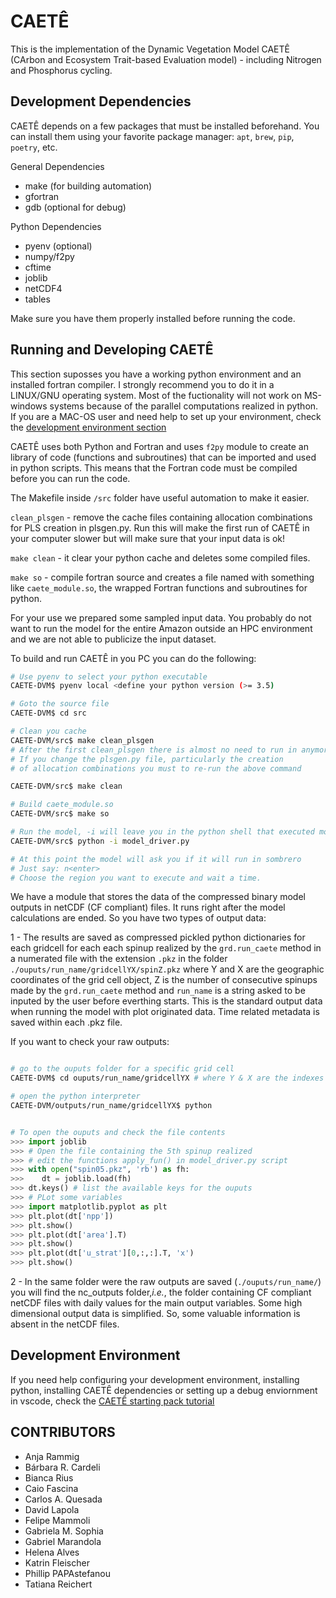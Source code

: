 
# CAETÊ

This is the implementation of the Dynamic Vegetation Model CAETÊ (CArbon and Ecosystem Trait-based Evaluation model) - including Nitrogen and Phosphorus cycling.

## Development Dependencies

CAETÊ depends on a few packages that must be installed beforehand.
You can install them using your favorite package manager: `apt`, `brew`, `pip`, `poetry`, etc.

General Dependencies

- make (for building automation)
- gfortran
- gdb (optional for debug)

Python Dependencies

- pyenv (optional)
- numpy/f2py
- cftime
- joblib
- netCDF4
- tables

Make sure you have them properly installed before running the code.

## Running and Developing CAETÊ

This section suposses you have a working python environment and an installed fortran compiler. I strongly recommend you to do it in a LINUX/GNU operating system. Most of the fuctionality will not work on MS-windows systems because of the parallel computations realized in python.
If you are a MAC-OS user and need help to set up your environment, check the [development environment section](#development-Environment)

CAETÊ uses both Python and Fortran and uses `f2py` module to create an library of code (functions and subroutines) that can be imported and used in python scripts. This means that the Fortran code must be compiled before you can run the code.

The Makefile inside `/src` folder have useful automation to make it easier.

`clean_plsgen` - remove the cache files containing allocation combinations for PLS creation in plsgen.py. Run this will make the first run of CAETÊ in your computer slower but will make sure that your input data is ok!

`make clean` - it clear your python cache and deletes some compiled files.

`make so` - compile fortran source and creates a file named with something like `caete_module.so`, the wrapped Fortran functions and subroutines for python.

For your use we prepared some sampled input data. You probably do not want to run the model for the entire Amazon outside an HPC environment and we are not able to publicize the input dataset.

To build and run CAETÊ in you PC you can do the following:

```bash
# Use pyenv to select your python executable
CAETE-DVM$ pyenv local <define your python version (>= 3.5)

# Goto the source file
CAETE-DVM$ cd src

# Clean you cache
CAETE-DVM/src$ make clean_plsgen
# After the first clean_plsgen there is almost no need to run in anymore.
# If you change the plsgen.py file, particularly the creation
# of allocation combinations you must to re-run the above command

CAETE-DVM/src$ make clean

# Build caete_module.so
CAETE-DVM/src$ make so

# Run the model, -i will leave you in the python shell that executed model_driver.py
CAETE-DVM/src$ python -i model_driver.py

# At this point the model will ask you if it will run in sombrero
# Just say: n<enter>
# Choose the region you want to execute and wait a time.
```

We have a module that stores the data of the compressed binary model outputs in netCDF (CF compliant) files. It runs right after the model calculations are ended.
So you have two types of output data:

1 - The results are saved as compressed pickled python dictionaries for each gridcell for each each spinup realized by the `grd.run_caete` method in a numerated file with the extension `.pkz` in the folder `./ouputs/run_name/gridcellYX/spinZ.pkz` where Y and X are the geographic coordinates of the grid cell object, Z is the number of consecutive spinups made by the `grd.run_caete` method and `run_name` is a string asked to be inputed by the user before everthing starts. This is the standard output data when running the model with plot originated data. Time related metadata is saved within each .pkz file.

If you want to check your raw outputs:

```bash

# go to the ouputs folder for a specific grid cell
CAETE-DVM$ cd ouputs/run_name/gridcellYX # where Y & X are the indexes

# open the python interpreter
CAETE-DVM/outputs/run_name/gridcellYX$ python
```

```python

# To open the ouputs and check the file contents
>>> import joblib
>>> # Open the file containing the 5th spinup realized
>>> # edit the functions apply_fun() in model_driver.py script
>>> with open("spin05.pkz", 'rb') as fh:
>>>    dt = joblib.load(fh)
>>> dt.keys() # list the available keys for the ouputs
>>> # PLot some variables
>>> import matplotlib.pyplot as plt
>>> plt.plot(dt['npp'])
>>> plt.show()
>>> plt.plot(dt['area'].T)
>>> plt.show()
>>> plt.plot(dt['u_strat'][0,:,:].T, 'x')
>>> plt.show()

```

2 - In the same folder were the raw outputs are saved (`./ouputs/run_name/`) you will find the nc_outputs folder,_i.e._, the
folder containing CF compliant netCDF files with daily values for the main output variables. Some high dimensional output data is simplified. So, some valuable information is absent in the netCDF files.

## Development Environment

If you need help configuring your development environment, installing python, installing CAETÊ dependencies or setting up a debug enviornment in vscode, check the [CAETÊ starting pack tutorial](https://github.com/fmammoli/CAETE-Tutorials)

## __CONTRIBUTORS__

- Anja Rammig
- Bárbara R. Cardeli
- Bianca Rius
- Caio Fascina
- Carlos A. Quesada
- David Lapola
- Felipe Mammoli
- Gabriela M. Sophia
- Gabriel Marandola
- Helena Alves
- Katrin Fleischer
- Phillip PAPAstefanou
- Tatiana Reichert
